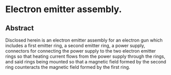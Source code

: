 # Electron emitter assembly.

## Abstract
Disclosed herein is an electron emitter assembly for an electron gun which includes a first emitter ring, a second emitter ring, a power supply, connectors for connecting the power supply to the two electron emitter rings so that heating current flows from the power supply through the rings, and said rings being mounted so that a magnetic field formed by the second ring counteracts the magnetic field formed by the first ring.